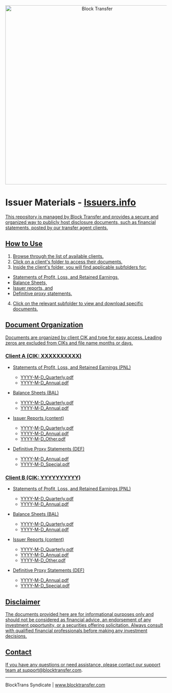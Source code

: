 <div align="center">
<a href="https://www.blocktransfer.com"><img alt="Block Transfer" src="https://blocktransfer.com/logo.png" width="558" /></a>
<br/></div>

# Issuer Materials - <a href="https://issuers.info">Issuers.info

This repository is managed by Block Transfer and provides a secure and organized way to publicly host disclosure documents, such as financial statements, posted by our transfer agent clients.

## How to Use

1. Browse through the list of available clients.
2. Click on a client's folder to access their documents.
3. Inside the client's folder, you will find applicable subfolders for:
- Statements of Profit, Loss, and Retained Earnings,
- Balance Sheets,
- Issuer reports, and
- Definitive proxy statements.
4. Click on the relevant subfolder to view and download specific documents.

## Document Organization

Documents are organized by client CIK and type for easy access.
Leading zeros are excluded from CIKs and file name months or days.

### Client A (CIK: XXXXXXXXXX)

- Statements of Profit, Loss, and Retained Earnings (PNL)
  - YYYY-M-D_Quarterly.pdf
  - YYYY-M-D_Annual.pdf

- Balance Sheets (BAL)
  - YYYY-M-D_Quarterly.pdf
  - YYYY-M-D_Annual.pdf

- Issuer Reports (content)
  - YYYY-M-D_Quarterly.pdf
  - YYYY-M-D_Annual.pdf
  - YYYY-M-D_Other.pdf

- Definitive Proxy Statements (DEF)
  - YYYY-M-D_Annual.pdf
  - YYYY-M-D_Special.pdf

### Client B (CIK: YYYYYYYYYY)

- Statements of Profit, Loss, and Retained Earnings (PNL)
  - YYYY-M-D_Quarterly.pdf
  - YYYY-M-D_Annual.pdf

- Balance Sheets (BAL)
  - YYYY-M-D_Quarterly.pdf
  - YYYY-M-D_Annual.pdf

- Issuer Reports (content)
  - YYYY-M-D_Quarterly.pdf
  - YYYY-M-D_Annual.pdf
  - YYYY-M-D_Other.pdf

- Definitive Proxy Statements (DEF)
  - YYYY-M-D_Annual.pdf
  - YYYY-M-D_Special.pdf

## Disclaimer

The documents provided here are for informational purposes only and should not be considered as financial advice, an endorsement of any investment opportunity, or a securities offering solicitation. Always consult with qualified financial professionals before making any investment decisions.

## Contact

If you have any questions or need assistance, please contact our support team at support@blocktransfer.com.

---
BlockTrans Syndicate | www.blocktransfer.com
